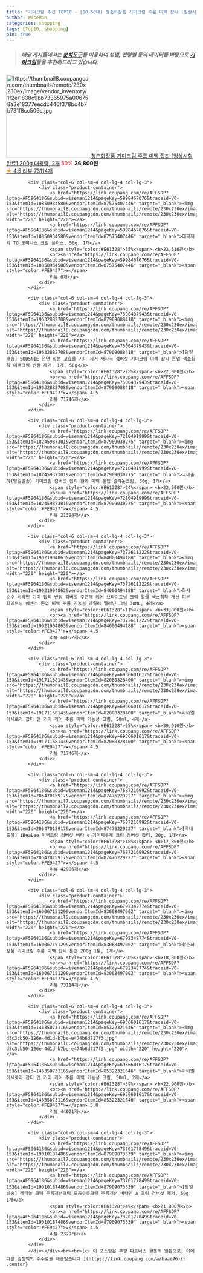 ```yaml
---
title: "기미크림 추천 TOP10 - [10~50대] 청춘화장품 기미크림 주름 미백 잡티 [임상시험완료] 200g 대용량, 2개"
author: WiseMan
categories: shopping
tags: [Top10, shopping]
pin: true
---
```


> ##### 해당 게시물에서는 [**분석도구**](https://itemscout.io/)를 이용하여 **성별**, **연령별** 등의 데이터를 바탕으로 [**기미크림**](https://link.coupang.com/a/baae76)들을 추천해드리고 있습니다.
<div class="container"><div class="row">
            <div class="col-6 col-sm-4 col-lg-4 col-lg-3">
                <div class="product-container">
                    <a href="https://link.coupang.com/re/AFFSDP?lptag=AF5964186&subid=wiseman1214&pageKey=6792342774&traceid=V0-153&itemId=20076416686&vendorItemId=4365226764" target="_blank"><img src="https://thumbnail8.coupangcdn.com/thumbnails/remote/230x230ex/image/vendor_inventory/1f2e/1838c9bb73365975a006758a3e18377eecdc446f378bc4b7b731f8cc506c.jpg" alt="https://thumbnail8.coupangcdn.com/thumbnails/remote/230x230ex/image/vendor_inventory/1f2e/1838c9bb73365975a006758a3e18377eecdc446f378bc4b7b731f8cc506c.jpg" width="220" height="220"></a>
                    <a href="https://link.coupang.com/re/AFFSDP?lptag=AF5964186&subid=wiseman1214&pageKey=6792342774&traceid=V0-153&itemId=20076416686&vendorItemId=4365226764" target="_blank">청춘화장품 기미크림 주름 미백 잡티 [임상시험완료] 200g 대용량, 2개</a>
                    <span style="color:#E61328">50%</span> <b>36,800원</b>
                    <br><a href="https://link.coupang.com/re/AFFSDP?lptag=AF5964186&subid=wiseman1214&pageKey=6792342774&traceid=V0-153&itemId=20076416686&vendorItemId=4365226764" target="_blank"><span style="color:#FE9427">★</span> 4.5
                    리뷰 73114개</a>
                </div>
            </div>
            
            <div class="col-6 col-sm-4 col-lg-4 col-lg-3">
                <div class="product-container">
                    <a href="https://link.coupang.com/re/AFFSDP?lptag=AF5964186&subid=wiseman1214&pageKey=5998467076&traceid=V0-153&itemId=10850934580&vendorItemId=87575407446" target="_blank"><img src="https://thumbnail8.coupangcdn.com/thumbnails/remote/230x230ex/image/vendor_inventory/458d/ca5664e3e81a0dfbd69c6b4a44fe07de7444d1cf3ea83dd2c40c3c11834e.jpg" alt="https://thumbnail8.coupangcdn.com/thumbnails/remote/230x230ex/image/vendor_inventory/458d/ca5664e3e81a0dfbd69c6b4a44fe07de7444d1cf3ea83dd2c40c3c11834e.jpg" width="220" height="220"></a>
                    <a href="https://link.coupang.com/re/AFFSDP?lptag=AF5964186&subid=wiseman1214&pageKey=5998467076&traceid=V0-153&itemId=10850934580&vendorItemId=87575407446" target="_blank">태극제약 TG 도미나스 크림 플러스, 50g, 1개</a>
                    <span style="color:#E61328">35%</span> <b>22,510원</b>
                    <br><a href="https://link.coupang.com/re/AFFSDP?lptag=AF5964186&subid=wiseman1214&pageKey=5998467076&traceid=V0-153&itemId=10850934580&vendorItemId=87575407446" target="_blank"><span style="color:#FE9427">★</span> 
                    리뷰 0개</a>
                </div>
            </div>
            
            <div class="col-6 col-sm-4 col-lg-4 col-lg-3">
                <div class="product-container">
                    <a href="https://link.coupang.com/re/AFFSDP?lptag=AF5964186&subid=wiseman1214&pageKey=7500437943&traceid=V0-153&itemId=19632882708&vendorItemId=87909088418" target="_blank"><img src="https://thumbnail8.coupangcdn.com/thumbnails/remote/230x230ex/image/vendor_inventory/e20d/58ec95a7b9e168c7440224d2059950968b6a0e9a5dc5f45c9815460c36cc.jpeg" alt="https://thumbnail8.coupangcdn.com/thumbnails/remote/230x230ex/image/vendor_inventory/e20d/58ec95a7b9e168c7440224d2059950968b6a0e9a5dc5f45c9815460c36cc.jpeg" width="220" height="220"></a>
                    <a href="https://link.coupang.com/re/AFFSDP?lptag=AF5964186&subid=wiseman1214&pageKey=7500437943&traceid=V0-153&itemId=19632882708&vendorItemId=87909088418" target="_blank">[당일배송] SODSNIE 천연 성분 고효율 기미 제거 저자극 검버섯 기미크림 미백 잡티 톤업 색소침착 미백크림 반점 제거, 1개, 50g</a>
                    <span style="color:#E61328">25%</span> <b>22,000원</b>
                    <br><a href="https://link.coupang.com/re/AFFSDP?lptag=AF5964186&subid=wiseman1214&pageKey=7500437943&traceid=V0-153&itemId=19632882708&vendorItemId=87909088418" target="_blank"><span style="color:#FE9427">★</span> 4.5
                    리뷰 71746개</a>
                </div>
            </div>
            
            <div class="col-6 col-sm-4 col-lg-4 col-lg-3">
                <div class="product-container">
                    <a href="https://link.coupang.com/re/AFFSDP?lptag=AF5964186&subid=wiseman1214&pageKey=7210491999&traceid=V0-153&itemId=18245937301&vendorItemId=87909030275" target="_blank"><img src="https://thumbnail8.coupangcdn.com/thumbnails/remote/230x230ex/image/vendor_inventory/aba6/98f6fb1abf0f59c3ef45c64b427f2851c212d698d63c9dc27ed04d6f5dbe.jpg" alt="https://thumbnail8.coupangcdn.com/thumbnails/remote/230x230ex/image/vendor_inventory/aba6/98f6fb1abf0f59c3ef45c64b427f2851c212d698d63c9dc27ed04d6f5dbe.jpg" width="220" height="220"></a>
                    <a href="https://link.coupang.com/re/AFFSDP?lptag=AF5964186&subid=wiseman1214&pageKey=7210491999&traceid=V0-153&itemId=18245937301&vendorItemId=87909030275" target="_blank">국내출하(당일발송) 기미크림 검버섯 잡티 완화 미백 톤업 멜라논크림, 30g, 1개</a>
                    <span style="color:#E61328">24%</span> <b>22,500원</b>
                    <br><a href="https://link.coupang.com/re/AFFSDP?lptag=AF5964186&subid=wiseman1214&pageKey=7210491999&traceid=V0-153&itemId=18245937301&vendorItemId=87909030275" target="_blank"><span style="color:#FE9427">★</span> 4.5
                    리뷰 21394개</a>
                </div>
            </div>
            
            <div class="col-6 col-sm-4 col-lg-4 col-lg-3">
                <div class="product-container">
                    <a href="https://link.coupang.com/re/AFFSDP?lptag=AF5964186&subid=wiseman1214&pageKey=7372611222&traceid=V0-153&itemId=19021904863&vendorItemId=84000494188" target="_blank"><img src="https://thumbnail6.coupangcdn.com/thumbnails/remote/230x230ex/image/vendor_inventory/aed8/bf3fd9d17d23464c412902724cc2b64401de52af507ea6950adeab35a959.jpg" alt="https://thumbnail6.coupangcdn.com/thumbnails/remote/230x230ex/image/vendor_inventory/aed8/bf3fd9d17d23464c412902724cc2b64401de52af507ea6950adeab35a959.jpg" width="220" height="220"></a>
                    <a href="https://link.coupang.com/re/AFFSDP?lptag=AF5964186&subid=wiseman1214&pageKey=7372611222&traceid=V0-153&itemId=19021904863&vendorItemId=84000494188" target="_blank">화사 순수 비타민 기미 잡티 반점 검버섯 주근깨 케어 브라이트닝 크림 얼굴 색소침착 개선 피부 화이트닝 에센스 톤업 미백 주름 기능성 데일리 멜라닌 크림 30ML, 4개</a>
                    <span style="color:#E61328">11%</span> <b>33,800원</b>
                    <br><a href="https://link.coupang.com/re/AFFSDP?lptag=AF5964186&subid=wiseman1214&pageKey=7372611222&traceid=V0-153&itemId=19021904863&vendorItemId=84000494188" target="_blank"><span style="color:#FE9427">★</span> 4.5
                    리뷰 64052개</a>
                </div>
            </div>
            
            <div class="col-6 col-sm-4 col-lg-4 col-lg-3">
                <div class="product-container">
                    <a href="https://link.coupang.com/re/AFFSDP?lptag=AF5964186&subid=wiseman1214&pageKey=6936601617&traceid=V0-153&itemId=19171168143&vendorItemId=82080328400" target="_blank"><img src="https://thumbnail6.coupangcdn.com/thumbnails/remote/230x230ex/image/vendor_inventory/f6fb/fb8682fc97494f097f086094e4d333e956123cb9444b5895529ecf2d9e2e.jpg" alt="https://thumbnail6.coupangcdn.com/thumbnails/remote/230x230ex/image/vendor_inventory/f6fb/fb8682fc97494f097f086094e4d333e956123cb9444b5895529ecf2d9e2e.jpg" width="220" height="220"></a>
                    <a href="https://link.coupang.com/re/AFFSDP?lptag=AF5964186&subid=wiseman1214&pageKey=6936601617&traceid=V0-153&itemId=19171168143&vendorItemId=82080328400" target="_blank">라비엘 아세로라 잡티 앤 기미 케어 주름 미백 기능성 크림, 50ml, 4개</a>
                    <span style="color:#E61328">25%</span> <b>39,910원</b>
                    <br><a href="https://link.coupang.com/re/AFFSDP?lptag=AF5964186&subid=wiseman1214&pageKey=6936601617&traceid=V0-153&itemId=19171168143&vendorItemId=82080328400" target="_blank"><span style="color:#FE9427">★</span> 4.5
                    리뷰 71746개</a>
                </div>
            </div>
            
            <div class="col-6 col-sm-4 col-lg-4 col-lg-3">
                <div class="product-container">
                    <a href="https://link.coupang.com/re/AFFSDP?lptag=AF5964186&subid=wiseman1214&pageKey=7687216992&traceid=V0-153&itemId=20547015917&vendorItemId=87476229227" target="_blank"><img src="https://thumbnail7.coupangcdn.com/thumbnails/remote/230x230ex/image/vendor_inventory/f1cc/5b4a97e507ac5f29655bdc531e80ccb8304796967c4a63fe5c759f9ecf80.jpg" alt="https://thumbnail7.coupangcdn.com/thumbnails/remote/230x230ex/image/vendor_inventory/f1cc/5b4a97e507ac5f29655bdc531e80ccb8304796967c4a63fe5c759f9ecf80.jpg" width="220" height="220"></a>
                    <a href="https://link.coupang.com/re/AFFSDP?lptag=AF5964186&subid=wiseman1214&pageKey=7687216992&traceid=V0-153&itemId=20547015917&vendorItemId=87476229227" target="_blank">[국내출하] iBeaLee 미백크림 검버섯 비타 e 기미지우게 크림 검버섯 잡티, 20g, 1개</a>
                    <span style="color:#E61328">18%</span> <b>17,800원</b>
                    <br><a href="https://link.coupang.com/re/AFFSDP?lptag=AF5964186&subid=wiseman1214&pageKey=7687216992&traceid=V0-153&itemId=20547015917&vendorItemId=87476229227" target="_blank"><span style="color:#FE9427">★</span> 4.5
                    리뷰 42986개</a>
                </div>
            </div>
            
            <div class="col-6 col-sm-4 col-lg-4 col-lg-3">
                <div class="product-container">
                    <a href="https://link.coupang.com/re/AFFSDP?lptag=AF5964186&subid=wiseman1214&pageKey=6792342774&traceid=V0-153&itemId=16006715129&vendorItemId=83068497002" target="_blank"><img src="https://thumbnail9.coupangcdn.com/thumbnails/remote/230x230ex/image/vendor_inventory/3adf/ef08c996e75bf8a2e92974f1a2f52a55a6c6835edab02fc6ab563b6eaeb8.jpg" alt="https://thumbnail9.coupangcdn.com/thumbnails/remote/230x230ex/image/vendor_inventory/3adf/ef08c996e75bf8a2e92974f1a2f52a55a6c6835edab02fc6ab563b6eaeb8.jpg" width="220" height="220"></a>
                    <a href="https://link.coupang.com/re/AFFSDP?lptag=AF5964186&subid=wiseman1214&pageKey=6792342774&traceid=V0-153&itemId=16006715129&vendorItemId=83068497002" target="_blank">청춘화장품 기미크림 주름 미백 잡티 톤업 200g 1통, 1개</a>
                    <span style="color:#E61328">50%</span> <b>18,800원</b>
                    <br><a href="https://link.coupang.com/re/AFFSDP?lptag=AF5964186&subid=wiseman1214&pageKey=6792342774&traceid=V0-153&itemId=16006715129&vendorItemId=83068497002" target="_blank"><span style="color:#FE9427">★</span> 4.5
                    리뷰 73114개</a>
                </div>
            </div>
            
            <div class="col-6 col-sm-4 col-lg-4 col-lg-3">
                <div class="product-container">
                    <a href="https://link.coupang.com/re/AFFSDP?lptag=AF5964186&subid=wiseman1214&pageKey=6936601617&traceid=V0-153&itemId=14635073116&vendorItemId=85322321646" target="_blank"><img src="https://thumbnail6.coupangcdn.com/thumbnails/remote/230x230ex/image/retail/images/4792720789507115-d5c3cb50-126e-4d1d-b7be-e474b6d717f3.jpg" alt="https://thumbnail6.coupangcdn.com/thumbnails/remote/230x230ex/image/retail/images/4792720789507115-d5c3cb50-126e-4d1d-b7be-e474b6d717f3.jpg" width="220" height="220"></a>
                    <a href="https://link.coupang.com/re/AFFSDP?lptag=AF5964186&subid=wiseman1214&pageKey=6936601617&traceid=V0-153&itemId=14635073116&vendorItemId=85322321646" target="_blank">라비엘 아세로라 잡티 앤 기미 케어 주름 미백 기능성 크림, 50ml, 2개</a>
                    <span style="color:#E61328">39%</span> <b>22,900원</b>
                    <br><a href="https://link.coupang.com/re/AFFSDP?lptag=AF5964186&subid=wiseman1214&pageKey=6936601617&traceid=V0-153&itemId=14635073116&vendorItemId=85322321646" target="_blank"><span style="color:#FE9427">★</span> 5.0
                    리뷰 44021개</a>
                </div>
            </div>
            
            <div class="col-6 col-sm-4 col-lg-4 col-lg-3">
                <div class="product-container">
                    <a href="https://link.coupang.com/re/AFFSDP?lptag=AF5964186&subid=wiseman1214&pageKey=7370177849&traceid=V0-153&itemId=19010187486&vendorItemId=87909073539" target="_blank"><img src="https://thumbnail7.coupangcdn.com/thumbnails/remote/230x230ex/image/vendor_inventory/1b6a/c4f25a59f2e2532003b7ae2db287dab6f28be17561883b6eb60ba404f3e7.png" alt="https://thumbnail7.coupangcdn.com/thumbnails/remote/230x230ex/image/vendor_inventory/1b6a/c4f25a59f2e2532003b7ae2db287dab6f28be17561883b6eb60ba404f3e7.png" width="220" height="220"></a>
                    <a href="https://link.coupang.com/re/AFFSDP?lptag=AF5964186&subid=wiseman1214&pageKey=7370177849&traceid=V0-153&itemId=19010187486&vendorItemId=87909073539" target="_blank">[당일발송] 레티놀 크림 주름개선크림 모공수축크림 주름개선 비타민 A 크림 검버섯 제거, 50g, 1개</a>
                    <span style="color:#E61328">4%</span> <b>21,800원</b>
                    <br><a href="https://link.coupang.com/re/AFFSDP?lptag=AF5964186&subid=wiseman1214&pageKey=7370177849&traceid=V0-153&itemId=19010187486&vendorItemId=87909073539" target="_blank"><span style="color:#FE9427">★</span> 4.5
                    리뷰 2329개</a>
                </div>
            </div>
            </div></div><br><br>[👉 이 포스팅은 쿠팡 파트너스 활동의 일환으로, 이에 따른 일정액의 수수료를 제공받습니다.](https://link.coupang.com/a/baae76){: .center}